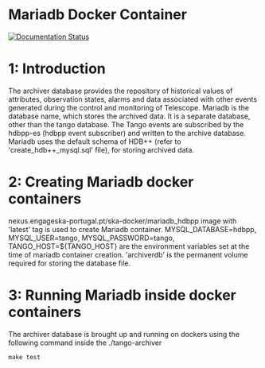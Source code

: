 # Mariadb Docker Container

[![Documentation Status](https://readthedocs.org/projects/ska-docker/badge/?version=latest)](https://developer.skatelescope.org/projects/ska-docker/en/latest/?badge=latest)

# 1: Introduction
The archiver database provides the repository of historical values of attributes, observation states, alarms and data associated 
with other events generated during the control and monitoring of Telescope. 
Mariadb is the database name, which stores the archived data. It is a separate database, other than the tango database. 
The Tango events are subscribed by the hdbpp-es (hdbpp event subscriber) and written to the archive database. 
Mariadb uses the default schema of HDB++ (refer to 'create_hdb++_mysql.sql' file), for storing archived data. 

# 2: Creating Mariadb docker containers
 nexus.engageska-portugal.pt/ska-docker/mariadb_hdbpp image with 'latest' tag is used to create Mariadb container. 
 MYSQL_DATABASE=hdbpp,  MYSQL_USER=tango, MYSQL_PASSWORD=tango, TANGO_HOST=${TANGO_HOST} are the environment variables set 
 at the time of mariadb container creation. 'archiverdb' is the permanent volume required for storing the database file.

# 3: Running Mariadb inside docker containers

The archiver database is brought up and running on dockers using the following command inside the ./tango-archiver

`make test`
